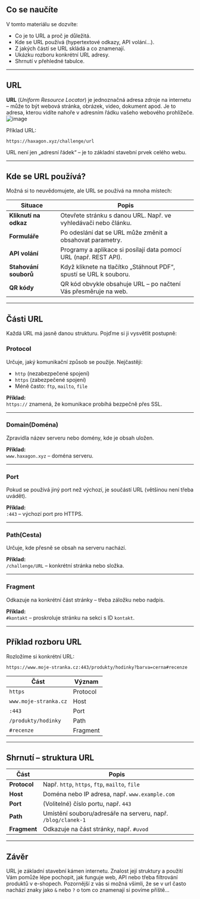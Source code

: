 ## Co se naučíte

V tomto materiálu se dozvíte:
- Co je to URL a proč je důležitá.
- Kde se URL používá (hypertextové odkazy, API volání...).
- Z jakých částí se URL skládá a co znamenají.
- Ukázku rozboru konkrétní URL adresy.
- Shrnutí v přehledné tabulce.

---

## URL

**URL** (*Uniform Resource Locator*) je jednoznačná adresa zdroje na internetu – může to být webová stránka, obrázek, video, dokument apod. Je to adresa, kterou vidíte nahoře v adresním řádku vašeho webového prohlížeče.
![image](https://github.com/user-attachments/assets/4a4d8c7c-ff84-418a-8a0b-282ba7c5a7ad)

Příklad URL:

```
https://haxagon.xyz/challenge/url
```

URL není jen „adresní řádek“ – je to základní stavební prvek celého webu.

---

## Kde se URL používá?

Možná si to neuvědomujete, ale URL se používá na mnoha místech:

| Situace                    | Popis                                                                 |
|----------------------------|-----------------------------------------------------------------------|
| **Kliknutí na odkaz**      | Otevřete stránku s danou URL. Např. ve vyhledávači nebo článku.       |
| **Formuláře**              | Po odeslání dat se URL může změnit a obsahovat parametry.            |
| **API volání**             | Programy a aplikace si posílají data pomocí URL (např. REST API).    |
| **Stahování souborů**      | Když kliknete na tlačítko „Stáhnout PDF“, spustí se URL k souboru.    |
| **QR kódy**                | QR kód obvykle obsahuje URL – po načtení Vás přesměruje na web.       |

---

## Části URL

Každá URL má jasně danou strukturu. Pojďme si ji vysvětlit postupně:

### Protocol

Určuje, jaký komunikační způsob se použije. Nejčastěji:
- `http` (nezabezpečené spojení)
- `https` (zabezpečené spojení)
- Méně často: `ftp`, `mailto`, `file`

**Příklad:**  
`https://` znamená, že komunikace probíhá bezpečně přes SSL.

---

### Domain(Doména)

Zpravidla název serveru nebo domény, kde je obsah uložen.

**Příklad:**  
`www.haxagon.xyz` – doména serveru.

---

### Port

Pokud se používá jiný port než výchozí, je součástí URL (většinou není třeba uvádět).

**Příklad:**  
`:443` – výchozí port pro HTTPS.

---

### Path(Cesta)

Určuje, kde přesně se obsah na serveru nachází.

**Příklad:**  
`/challenge/URL` – konkrétní stránka nebo složka.

---

### Fragment

Odkazuje na konkrétní část stránky – třeba záložku nebo nadpis.

**Příklad:**  
`#kontakt` – proskroluje stránku na sekci s ID `kontakt`.

---

## Příklad rozboru URL

Rozložíme si konkrétní URL:

```
https://www.moje-stranka.cz:443/produkty/hodinky?barva=cerna#recenze
```

| Část       | Význam                        |
|------------|-------------------------------|
| `https`    | Protocol                      |
| `www.moje-stranka.cz` | Host               |
| `:443`     | Port                          |
| `/produkty/hodinky` | Path                |
| `#recenze` | Fragment                     |

---

## Shrnutí – struktura URL

| Část        | Popis                                                                 |
|-------------|-----------------------------------------------------------------------|
| **Protocol**| Např. `http`, `https`, `ftp`, `mailto`, `file`                       |
| **Host**    | Doména nebo IP adresa, např. `www.example.com`                       |
| **Port**    | (Volitelné) číslo portu, např. `443`                                 |
| **Path**    | Umístění souboru/adresáře na serveru, např. `/blog/clanek-1`         |
| **Fragment**| Odkazuje na část stránky, např. `#uvod`                              |

---

## Závěr

URL je základní stavební kámen internetu. Znalost její struktury a použití Vám pomůže lépe pochopit, jak funguje web, API nebo třeba filtrování produktů v e-shopech. Pozornější z vás si možná všimli, že se v url často nachází znaky jako `&` nebo `?` o tom co znamenají si povíme příště...
